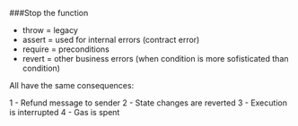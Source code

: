 ###Stop the function

* throw = legacy
* assert = used for internal errors (contract error)
* require = preconditions
* revert = other business errors (when condition is more sofisticated than condition)

All have the same consequences:

1 - Refund message to sender
2 - State changes are reverted
3 - Execution is interrupted
4 - Gas is spent
